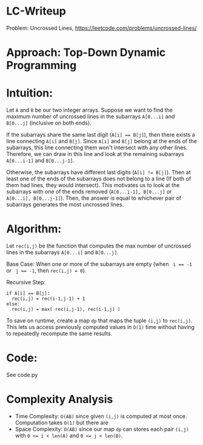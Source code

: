 # LC-Writeup
Problem: Uncrossed Lines, https://leetcode.com/problems/uncrossed-lines/

# Approach: Top-Down Dynamic Programming

# Intuition:
Let ```A``` and ```B``` be our two integer arrays. Suppose we want to find the maximum number of uncrossed lines in the subarrays ```A[0...i]``` and ```B[0...j]``` (inclusive on both ends).

If the subarrays share the same last digit (```A[i] == B[j]```), then there exists a line connecting ```A[i]``` and ```B[j]```. Since ```A[i]``` and ```B[j]``` belong at the ends of the subarrays, this line connecting them won't intersect with any other lines. Therefore, we can draw in this line and look at the remaining subarrays ```A[0...i-1]``` and ```B[0...j-1]```.

Otherwise, the subarrays have different last digits (```A[i] != B[j]```). Then at least one of the ends of the subarrays does not belong to a line (If both of them had lines, they would intersect). This motivates us to look at the subarrays with one of the ends removed (```A[0...i-1], B[0...j]``` or ```A[0...i], B[0...j-1]```). Then, the answer is equal to whichever pair of subarrays generates the most uncrossed lines.

# Algorithm:
Let ```rec(i,j)``` be the function that computes the max number of uncrossed lines in the subarrays ```A[0...i]``` and ```B[0...j]```.

Base Case: 
When one or more of the subarrays are empty (when ``` i == -1``` or ``` j == -1```, then ```rec(i,j) = 0```). 

Recursive Step:
```
if A[i] == B[j]:
  rec(i,j) = rec(i-1,j-1) + 1
else:
  rec(i,j) = max( rec(i,j-1), rec(i-1,j) )
```

To save on runtime, create a map ```dp``` that maps the tuple ```(i,j)``` to ```rec(i,j)```. This lets us access previously computed values in ```O(1)``` time without having to repeatedly recompute the same results.

# Code:
See code.py

# Complexity Analysis
- Time Complexity: ```O(AB)``` since given  ```(i,j)``` is computed at most once. Computation takes ```O(1)``` but there are 
- Space Complexity: ```O(AB)``` since our map ```dp``` can stores each pair ```(i,j)``` with ```0 <= i < len(A)``` and ```0 <= j < len(B)```.
